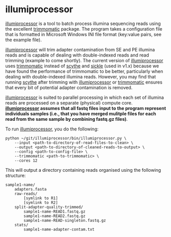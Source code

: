 # illumiprocessor

[illumiprocessor][1] is a tool to batch process illumina sequencing reads using the
excellent [trimmomatic][2] package. The program takes a configuration file that is
formatted in Microsoft Windows INI file format (key:value pairs, see the example file).

[illumiprocessor][1] will trim adapter contamination from SE and PE illumina reads and is
capable of dealing with double-indexed reads and read trimming (example to come shortly).
The current version of [illumiprocessor][1] uses [trimmomatic][2] instead of [scythe][3]
and [sickle][4] (used in v1.x) because we have found the performance of trimmomatic to be
better, particularly when dealing with double-indexed illumina reads.  However, you may find
that running [scythe][3] after trimming with [illumiprocessor][1] or [trimmomatic][2] ensures
that every bit of potential adapter contamination is removed.

[illumiprocessor][1] is suited to parallel processing in which each set of illumina reads
are processed on a separate (physical) compute core.  **[illumiprocessor][1] assumes that all
fastq files input to the program represent individuals samples (i.e., that you have
merged mulitple files for each read from the same sample by combining fastq.gz files)**.

To run [illumiprocessor][1], you do the following:

    python ~/git/illumiprocessor/bin/illumiprocessor.py \
        --input <path-to-directory-of-read-files-to-clean> \
        --output <path-to-directory-of-cleaned-reads-to-output> \
        --config <path-to-config-file> \
        --trimmomatic <path-to-trimmomatic> \
        --cores 12

This will output a directory containing reads organised using the following structure:

    sample1-name/
        adapters.fasta
        raw-reads/
            [symlink to R1]
            [symlink to R2]
        split-adapter-quality-trimmed/
            sample1-name-READ1.fastq.gz
            sample1-name-READ2.fastq.gz
            sample1-name-READ-singleton.fastq.gz
        stats/
            sample1-name-adapter-contam.txt

[1]: https://github.com/faircloth-lab/illumiprocessor
[2]: http://www.usadellab.org/cms/?page=trimmomatic
[3]: https://github.com/vsbuffalo/scythe
[4]: https://github.com/najoshi/sickle
